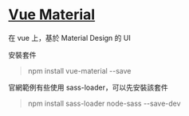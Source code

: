 # [Vue Material](https://vuematerial.io/)

在 vue 上，基於 Material Design 的 UI

安裝套件

> npm install vue-material --save

官網範例有些使用 sass-loader，可以先安裝該套件

> npm install sass-loader node-sass --save-dev
